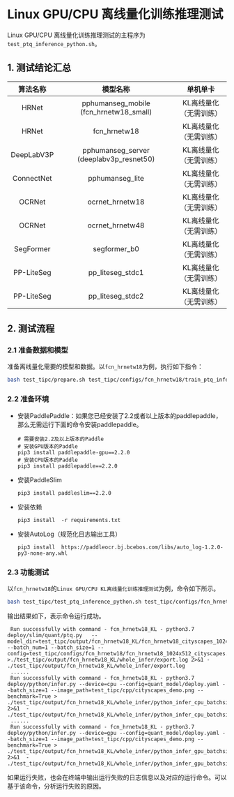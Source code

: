 # Linux GPU/CPU 离线量化训练推理测试

Linux GPU/CPU 离线量化训练推理测试的主程序为`test_ptq_inference_python.sh`。

## 1. 测试结论汇总

| 算法名称 | 模型名称 | 单机单卡 |
|  :----: |   :----:  |    :----:  |  
|  HRNet  | pphumanseg_mobile (fcn_hrnetw18_small) | KL离线量化（无需训练） |
|  HRNet  | fcn_hrnetw18 | KL离线量化（无需训练） |
|  DeepLabV3P  | pphumanseg_server (deeplabv3p_resnet50) | KL离线量化（无需训练） |
|  ConnectNet  | pphumanseg_lite | KL离线量化（无需训练） |
|  OCRNet  | ocrnet_hrnetw18 | KL离线量化（无需训练） |
|  OCRNet  | ocrnet_hrnetw48 | KL离线量化（无需训练） |
|  SegFormer  | segformer_b0 | KL离线量化（无需训练） |
|  PP-LiteSeg  | pp_liteseg_stdc1 | KL离线量化（无需训练） |
|  PP-LiteSeg  | pp_liteseg_stdc2 | KL离线量化（无需训练） |


## 2. 测试流程

### 2.1 准备数据和模型

准备离线量化需要的模型和数据。以`fcn_hrnetw18`为例，执行如下指令：

```bash
bash test_tipc/prepare.sh test_tipc/configs/fcn_hrnetw18/train_ptq_infer_python.txt whole_infer
```

### 2.2 准备环境


- 安装PaddlePaddle：如果您已经安装了2.2或者以上版本的paddlepaddle，那么无需运行下面的命令安装paddlepaddle。
    ```
    # 需要安装2.2及以上版本的Paddle
    # 安装GPU版本的Paddle
    pip3 install paddlepaddle-gpu==2.2.0
    # 安装CPU版本的Paddle
    pip3 install paddlepaddle==2.2.0
    ```
- 安装PaddleSlim
    ```
    pip3 install paddleslim==2.2.0
    ```
- 安装依赖
    ```
    pip3 install  -r requirements.txt
    ```
- 安装AutoLog（规范化日志输出工具）
    ```
    pip3 install  https://paddleocr.bj.bcebos.com/libs/auto_log-1.2.0-py3-none-any.whl
    ```


### 2.3 功能测试

以`fcn_hrnetw18`的`Linux GPU/CPU KL离线量化训练推理测试`为例，命令如下所示。

```bash
bash test_tipc/test_ptq_inference_python.sh test_tipc/configs/fcn_hrnetw18/train_ptq_infer_python.txt whole_infer
```

输出结果如下，表示命令运行成功。

```
 Run successfully with command - fcn_hrnetw18_KL - python3.7 deploy/slim/quant/ptq.py   --model_dir=test_tipc/output/fcn_hrnetw18_KL/fcn_hrnetw18_cityscapes_1024x512_80k --batch_num=1 --batch_size=1 --config=test_tipc/configs/fcn_hrnetw18/fcn_hrnetw18_1024x512_cityscapes.yml   >./test_tipc/output/fcn_hrnetw18_KL/whole_infer/export.log 2>&1 - ./test_tipc/output/fcn_hrnetw18_KL/whole_infer/export.log
 ......
 Run successfully with command - fcn_hrnetw18_KL - python3.7 deploy/python/infer.py --device=cpu --config=quant_model/deploy.yaml --batch_size=1 --image_path=test_tipc/cpp/cityscapes_demo.png --benchmark=True > ./test_tipc/output/fcn_hrnetw18_KL/whole_infer/python_infer_cpu_batchsize_1.log 2>&1  - ./test_tipc/output/fcn_hrnetw18_KL/whole_infer/python_infer_cpu_batchsize_1.log
 ......
 Run successfully with command - fcn_hrnetw18_KL - python3.7 deploy/python/infer.py --device=gpu --config=quant_model/deploy.yaml --batch_size=1 --image_path=test_tipc/cpp/cityscapes_demo.png --benchmark=True > ./test_tipc/output/fcn_hrnetw18_KL/whole_infer/python_infer_gpu_batchsize_1.log 2>&1  - ./test_tipc/output/fcn_hrnetw18_KL/whole_infer/python_infer_gpu_batchsize_1.log
```

如果运行失败，也会在终端中输出运行失败的日志信息以及对应的运行命令。可以基于该命令，分析运行失败的原因。
